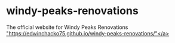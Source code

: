 # windy-peaks-renovations
The official website for Windy Peaks Renovations <br/>
<a href="https://edwinchacko75.github.io/windy-peaks-renovations/" target="_blank">"https://edwinchacko75.github.io/windy-peaks-renovations/"</a>
